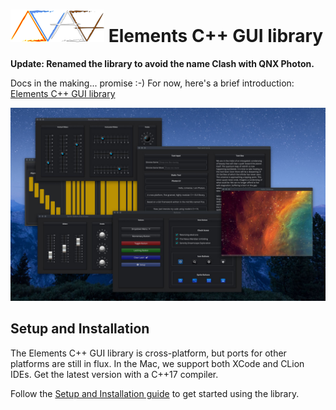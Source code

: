 # ![Elements-Logo](docs/images/elements.png) Elements C++ GUI library

**Update: Renamed the library to avoid the name Clash with QNX Photon.**

Docs in the making... promise :-) For now, here's a brief introduction: [Elements C++ GUI library](https://www.cycfi.com/2019/07/photon-micro-gui/)

![alt Photon Sampler](docs/images/photon_sampler.jpg)

## Setup and Installation

The Elements C++ GUI library is cross-platform, but ports for other
platforms are still in flux. In the Mac, we support both XCode and CLion
IDEs. Get the latest version with a C++17 compiler.

Follow the [Setup and Installation guide](docs/setup.md) to get started using
the library.